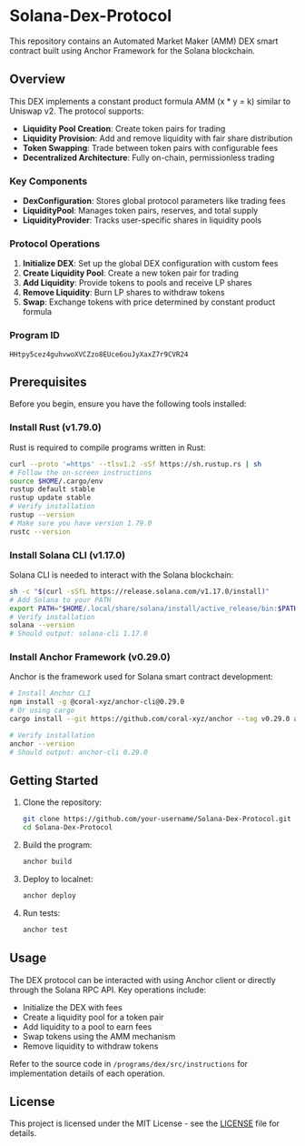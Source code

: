 # Solana-Dex-Protocol
This repository contains an Automated Market Maker (AMM) DEX smart contract built using Anchor Framework for the Solana blockchain.

## Overview

This DEX implements a constant product formula AMM (x * y = k) similar to Uniswap v2. The protocol supports:

- **Liquidity Pool Creation**: Create token pairs for trading
- **Liquidity Provision**: Add and remove liquidity with fair share distribution
- **Token Swapping**: Trade between token pairs with configurable fees
- **Decentralized Architecture**: Fully on-chain, permissionless trading

### Key Components

- **DexConfiguration**: Stores global protocol parameters like trading fees
- **LiquidityPool**: Manages token pairs, reserves, and total supply
- **LiquidityProvider**: Tracks user-specific shares in liquidity pools

### Protocol Operations

1. **Initialize DEX**: Set up the global DEX configuration with custom fees
2. **Create Liquidity Pool**: Create a new token pair for trading
3. **Add Liquidity**: Provide tokens to pools and receive LP shares
4. **Remove Liquidity**: Burn LP shares to withdraw tokens
5. **Swap**: Exchange tokens with price determined by constant product formula

### Program ID

```
HHtpy5cez4guhvwoXVCZzo8EUce6ouJyXaxZ7r9CVR24
```

## Prerequisites

Before you begin, ensure you have the following tools installed:

### Install Rust (v1.79.0)

Rust is required to compile programs written in Rust:

```bash
curl --proto '=https' --tlsv1.2 -sSf https://sh.rustup.rs | sh
# Follow the on-screen instructions
source $HOME/.cargo/env
rustup default stable
rustup update stable
# Verify installation
rustup --version
# Make sure you have version 1.79.0
rustc --version
```

### Install Solana CLI (v1.17.0)

Solana CLI is needed to interact with the Solana blockchain:

```bash
sh -c "$(curl -sSfL https://release.solana.com/v1.17.0/install)"
# Add Solana to your PATH
export PATH="$HOME/.local/share/solana/install/active_release/bin:$PATH"
# Verify installation
solana --version
# Should output: solana-cli 1.17.0
```

### Install Anchor Framework (v0.29.0)

Anchor is the framework used for Solana smart contract development:

```bash
# Install Anchor CLI
npm install -g @coral-xyz/anchor-cli@0.29.0
# Or using cargo
cargo install --git https://github.com/coral-xyz/anchor --tag v0.29.0 anchor-cli --locked

# Verify installation
anchor --version
# Should output: anchor-cli 0.29.0
```

## Getting Started

1. Clone the repository:
   ```bash
   git clone https://github.com/your-username/Solana-Dex-Protocol.git
   cd Solana-Dex-Protocol
   ```

2. Build the program:
   ```bash
   anchor build
   ```

3. Deploy to localnet:
   ```bash
   anchor deploy
   ```

4. Run tests:
   ```bash
   anchor test
   ```

## Usage

The DEX protocol can be interacted with using Anchor client or directly through the Solana RPC API. Key operations include:

- Initialize the DEX with fees
- Create a liquidity pool for a token pair
- Add liquidity to a pool to earn fees
- Swap tokens using the AMM mechanism
- Remove liquidity to withdraw tokens

Refer to the source code in `/programs/dex/src/instructions` for implementation details of each operation.

## License

This project is licensed under the MIT License - see the [LICENSE](LICENSE) file for details.
